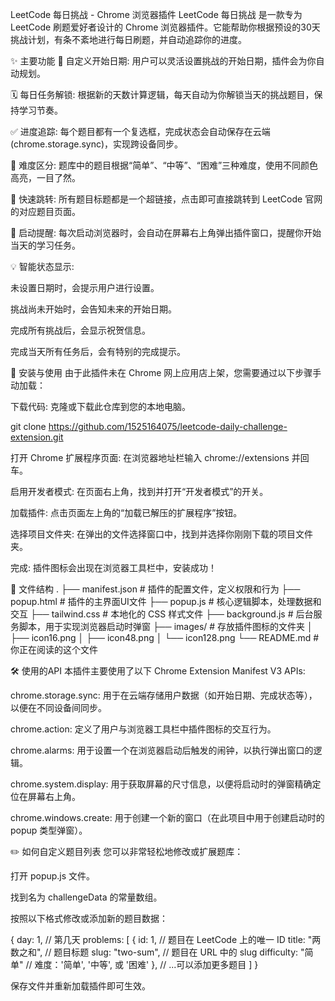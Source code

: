 LeetCode 每日挑战 - Chrome 浏览器插件
LeetCode 每日挑战 是一款专为 LeetCode 刷题爱好者设计的 Chrome 浏览器插件。它能帮助你根据预设的30天挑战计划，有条不紊地进行每日刷题，并自动追踪你的进度。


✨ 主要功能
📅 自定义开始日期: 用户可以灵活设置挑战的开始日期，插件会为你自动规划。

🗓️ 每日任务解锁: 根据新的天数计算逻辑，每天自动为你解锁当天的挑战题目，保持学习节奏。

✅ 进度追踪: 每个题目都有一个复选框，完成状态会自动保存在云端 (chrome.storage.sync)，实现跨设备同步。

🎨 难度区分: 题库中的题目根据“简单”、“中等”、“困难”三种难度，使用不同颜色高亮，一目了然。

🔗 快速跳转: 所有题目标题都是一个超链接，点击即可直接跳转到 LeetCode 官网的对应题目页面。

🚀 启动提醒: 每次启动浏览器时，会自动在屏幕右上角弹出插件窗口，提醒你开始当天的学习任务。

💡 智能状态显示:

未设置日期时，会提示用户进行设置。

挑战尚未开始时，会告知未来的开始日期。

完成所有挑战后，会显示祝贺信息。

完成当天所有任务后，会有特别的完成提示。



🚀 安装与使用
由于此插件未在 Chrome 网上应用店上架，您需要通过以下步骤手动加载：

下载代码: 克隆或下载此仓库到您的本地电脑。

git clone https://github.com/1525164075/leetcode-daily-challenge-extension.git

打开 Chrome 扩展程序页面: 在浏览器地址栏输入 chrome://extensions 并回车。

启用开发者模式: 在页面右上角，找到并打开“开发者模式”的开关。

加载插件: 点击页面左上角的“加载已解压的扩展程序”按钮。

选择项目文件夹: 在弹出的文件选择窗口中，找到并选择你刚刚下载的项目文件夹。

完成: 插件图标会出现在浏览器工具栏中，安装成功！

📁 文件结构
.
├── manifest.json       # 插件的配置文件，定义权限和行为
├── popup.html          # 插件的主界面UI文件
├── popup.js            # 核心逻辑脚本，处理数据和交互
├── tailwind.css        # 本地化的 CSS 样式文件
├── background.js       # 后台服务脚本，用于实现浏览器启动时弹窗
├── images/             # 存放插件图标的文件夹
│   ├── icon16.png
│   ├── icon48.png
│   └── icon128.png
└── README.md           # 你正在阅读的这个文件

🛠️ 使用的API
本插件主要使用了以下 Chrome Extension Manifest V3 APIs:

chrome.storage.sync: 用于在云端存储用户数据（如开始日期、完成状态等），以便在不同设备间同步。

chrome.action: 定义了用户与浏览器工具栏中插件图标的交互行为。

chrome.alarms: 用于设置一个在浏览器启动后触发的闹钟，以执行弹出窗口的逻辑。

chrome.system.display: 用于获取屏幕的尺寸信息，以便将启动时的弹窗精确定位在屏幕右上角。

chrome.windows.create: 用于创建一个新的窗口（在此项目中用于创建启动时的 popup 类型弹窗）。

✏️ 如何自定义题目列表
您可以非常轻松地修改或扩展题库：

打开 popup.js 文件。

找到名为 challengeData 的常量数组。

按照以下格式修改或添加新的题目数据：

{
    day: 1, // 第几天
    problems: [
        {
            id: 1, // 题目在 LeetCode 上的唯一 ID
            title: "两数之和", // 题目标题
            slug: "two-sum", // 题目在 URL 中的 slug
            difficulty: "简单" // 难度：'简单', '中等', 或 '困难'
        },
        // ...可以添加更多题目
    ]
}

保存文件并重新加载插件即可生效。
